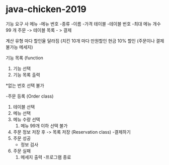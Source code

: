 # java-chicken-2019

기능 요구 사
메뉴
-메뉴 번호
-종류
-이름
-가격
테이블
-테이블 번호
-최대 메뉴 개수 99 개
주문 -> 테이블 목록 - > 결제

계산
유형 마다 할인율 달라짐 (치킨 10개 마다 만원할인
현금 10% 할인 (주문이나 결제 불가능 메세지)


기능 목록 (function
1. 기능 선택
2. 기능 목록 출력

*없는 번호 선택 불가

-주문 등록  (Order class)
 1. 테이블 선택
 2. 메뉴 선택
 3. 메뉴 수량 선택
    1. 메뉴 99개 이하 선택 불가
 4. 주문 정보 저장 후 -> 목록 저장 (Reservation class)
-결제하기
 1. 주문 성공
    * 정보 검사
 2. 주문 실패
    1. 메세지 출력
-프로그램 종료